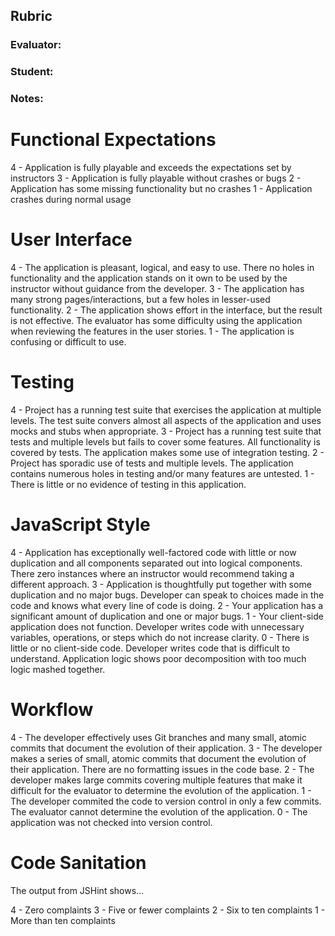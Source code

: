 ## Rubric
### Evaluator:
### Student:
### Notes:

# Functional Expectations

4 - Application is fully playable and exceeds the expectations set by instructors
3 - Application is fully playable without crashes or bugs
2 - Application has some missing functionality but no crashes
1 - Application crashes during normal usage

# User Interface

4 - The application is pleasant, logical, and easy to use. There no holes in functionality and the application stands on it own to be used by the instructor without guidance from the developer.
3 - The application has many strong pages/interactions, but a few holes in lesser-used functionality.
2 - The application shows effort in the interface, but the result is not effective. The evaluator has some difficulty using the application when reviewing the features in the user stories.
1 - The application is confusing or difficult to use.

# Testing

4 - Project has a running test suite that exercises the application at multiple levels. The test suite convers almost all aspects of the application and uses mocks and stubs when appropriate.
3 - Project has a running test suite that tests and multiple levels but fails to cover some features. All functionality is covered by tests. The application makes some use of integration testing.
2 - Project has sporadic use of tests and multiple levels. The application contains numerous holes in testing and/or many features are untested.
1 - There is little or no evidence of testing in this application.

# JavaScript Style

4 - Application has exceptionally well-factored code with little or now duplication and all components separated out into logical components. There zero instances where an instructor would recommend taking a different approach.
3 - Application is thoughtfully put together with some duplication and no major bugs. Developer can speak to choices made in the code and knows what every line of code is doing.
2 - Your application has a significant amount of duplication and one or major bugs.
1 - Your client-side application does not function. Developer writes code with unnecessary variables, operations, or steps which do not increase clarity.
0 - There is little or no client-side code. Developer writes code that is difficult to understand. Application logic shows poor decomposition with too much logic mashed together.

# Workflow

4 - The developer effectively uses Git branches and many small, atomic commits that document the evolution of their application.
3 - The developer makes a series of small, atomic commits that document the evolution of their application. There are no formatting issues in the code base.
2 - The developer makes large commits covering multiple features that make it difficult for the evaluator to determine the evolution of the application.
1 - The developer commited the code to version control in only a few commits. The evaluator cannot determine the evolution of the application.
0 - The application was not checked into version control.

# Code Sanitation

The output from JSHint shows…

4 - Zero complaints
3 - Five or fewer complaints
2 - Six to ten complaints
1 - More than ten complaints
